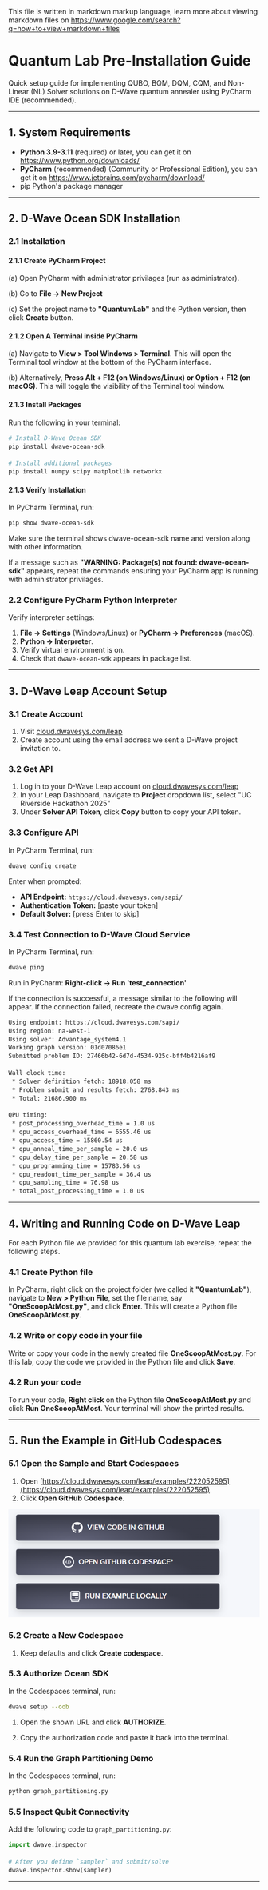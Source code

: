 This file is written in markdown markup language, learn more about viewing markdown files on https://www.google.com/search?q=how+to+view+markdown+files

# Quantum Lab Pre-Installation Guide

Quick setup guide for implementing QUBO, BQM, DQM, CQM, and Non-Linear (NL) Solver solutions on D-Wave quantum annealer using PyCharm IDE (recommended).

---

## 1. System Requirements


- **Python 3.9-3.11** (required) or later, you can get it on https://www.python.org/downloads/
- **PyCharm** (recommended) (Community or Professional Edition), you can get it on https://www.jetbrains.com/pycharm/download/
- pip Python's package manager

---

## 2. D-Wave Ocean SDK Installation

### 2.1 Installation

#### 2.1.1 Create PyCharm Project

(a) Open PyCharm with administrator privilages (run as administrator).

(b) Go to **File → New Project** 

(c) Set the project name to **"QuantumLab"** and the Python version, then click **Create** button.

#### 2.1.2 Open A Terminal inside PyCharm

(a) Navigate to **View > Tool Windows > Terminal**. This will open the Terminal tool window at the bottom of the PyCharm interface.

(b) Alternatively, **Press Alt + F12 (on Windows/Linux) or Option + F12 (on macOS)**. This will toggle the visibility of the Terminal tool window. 

#### 2.1.3 Install Packages

Run the following in your terminal:

```bash
# Install D-Wave Ocean SDK
pip install dwave-ocean-sdk

# Install additional packages
pip install numpy scipy matplotlib networkx
```

#### 2.1.3 Verify Installation
In PyCharm Terminal, run:
```bash
pip show dwave-ocean-sdk
```

Make sure the terminal shows dwave-ocean-sdk name and version along with other information. 

If a message such as **"WARNING: Package(s) not found: dwave-ocean-sdk"** appears, repeat the commands ensuring your PyCharm app is running with administrator privilages.

### 2.2 Configure PyCharm Python Interpreter

Verify interpreter settings:
1. **File → Settings** (Windows/Linux) or **PyCharm → Preferences** (macOS).
2. **Python → Interpreter**.
3. Verify virtual environment is on.
4. Check that `dwave-ocean-sdk` appears in package list.

---

## 3. D-Wave Leap Account Setup

### 3.1 Create Account

1. Visit [cloud.dwavesys.com/leap](https://cloud.dwavesys.com/leap/)
2. Create account using the email address we sent a D-Wave project invitation to.

### 3.2 Get API 

1. Log in to your D-Wave Leap account on [cloud.dwavesys.com/leap](https://cloud.dwavesys.com/leap/)
2. In your Leap Dashboard, navigate to **Project** dropdown list, select "UC Riverside Hackathon 2025"
3. Under **Solver API Token**, click **Copy** button to copy your API token.

### 3.3 Configure API


In PyCharm Terminal, run:
```bash
dwave config create
```

Enter when prompted:
- **API Endpoint:** `https://cloud.dwavesys.com/sapi/`
- **Authentication Token:** [paste your token]
- **Default Solver:** [press Enter to skip]


### 3.4 Test Connection to D-Wave Cloud Service
In PyCharm Terminal, run:
```bash
dwave ping
```

Run in PyCharm: **Right-click → Run 'test_connection'**

If the connection is successful, a message similar to the following will appear. If the connection failed, recreate the dwave config again.

```bash
Using endpoint: https://cloud.dwavesys.com/sapi/
Using region: na-west-1
Using solver: Advantage_system4.1
Working graph version: 01d07086e1
Submitted problem ID: 27466b42-6d7d-4534-925c-bff4b4216af9

Wall clock time:
 * Solver definition fetch: 18918.058 ms
 * Problem submit and results fetch: 2768.843 ms
 * Total: 21686.900 ms

QPU timing:
 * post_processing_overhead_time = 1.0 us
 * qpu_access_overhead_time = 6555.46 us
 * qpu_access_time = 15860.54 us
 * qpu_anneal_time_per_sample = 20.0 us
 * qpu_delay_time_per_sample = 20.58 us
 * qpu_programming_time = 15783.56 us
 * qpu_readout_time_per_sample = 36.4 us
 * qpu_sampling_time = 76.98 us
 * total_post_processing_time = 1.0 us
```

---

## 4. Writing and Running Code on D-Wave Leap

For each Python file we provided for this quantum lab exercise, repeat the following steps.

### 4.1 Create Python file

In PyCharm, right click on the project folder (we called it **"QuantumLab"**), navigate to **New > Python File**, set the file name, say **"OneScoopAtMost.py"**, and click **Enter**. This will create a Python file **OneScoopAtMost.py**.

### 4.2 Write or copy code in your file

Write or copy your code in the newly created file **OneScoopAtMost.py**. For this lab, copy the code we provided in the Python file and click **Save**.

### 4.2 Run your code

To run your code, **Right click** on the Python file **OneScoopAtMost.py** and click **Run OneScoopAtMost**. Your terminal will show the printed results.

---

## 5. Run the Example in GitHub Codespaces

### 5.1 Open the Sample and Start Codespaces

1. Open [https://cloud.dwavesys.com/leap/examples/222052595](https://cloud.dwavesys.com/leap/examples/222052595)
2. Click **Open GitHub Codespace**.

![Codespace](codespace.png)

### 5.2 Create a New Codespace

1. Keep defaults and click **Create codespace**.


### 5.3 Authorize Ocean SDK

In the Codespaces terminal, run:

```bash
dwave setup --oob
```

1. Open the shown URL and click **AUTHORIZE**.

2. Copy the authorization code and paste it back into the terminal.

### 5.4 Run the Graph Partitioning Demo

In the Codespaces terminal, run:

```bash
python graph_partitioning.py
```

### 5.5 Inspect Qubit Connectivity

Add the following code to `graph_partitioning.py`:

```python
import dwave.inspector

# After you define `sampler` and submit/solve
dwave.inspector.show(sampler)
```

---

